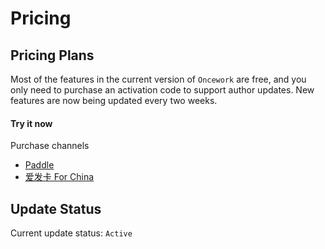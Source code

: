 # Pricing

## Pricing Plans

Most of the features in the current version of `Oncework` are free, and you only need to purchase an activation code to support author updates. New features are now being updated every two weeks.

#### Try it now

Purchase channels

* [Paddle](https://pay.paddle.com/checkout/540339)
* [爱发卡 For China](http://t.cn/EUl64FS)

## Update Status

Current update status: `Active`


